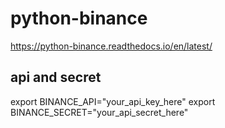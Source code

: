 # python-binance

https://python-binance.readthedocs.io/en/latest/

## api and secret

export BINANCE_API="your_api_key_here"
export BINANCE_SECRET="your_api_secret_here"
